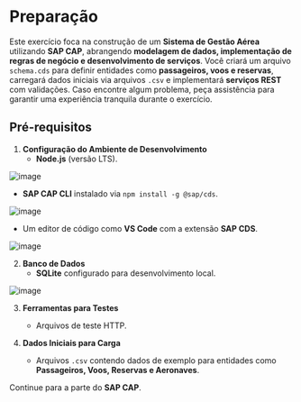 # **Preparação**  
Este exercício foca na construção de um **Sistema de Gestão Aérea** utilizando **SAP CAP**, abrangendo **modelagem de dados, implementação de regras de negócio e desenvolvimento de serviços**. Você criará um arquivo `schema.cds` para definir entidades como **passageiros, voos e reservas**, carregará dados iniciais via arquivos `.csv` e implementará **serviços REST** com validações. Caso encontre algum problema, peça assistência para garantir uma experiência tranquila durante o exercício.  

## **Pré-requisitos**  

1. **Configuração do Ambiente de Desenvolvimento**  
   - **Node.js** (versão LTS).  

![image](https://github.com/user-attachments/assets/e26fe736-b19b-480e-90b8-86618ed49863)  

   - **SAP CAP CLI** instalado via `npm install -g @sap/cds`.  

![image](https://github.com/user-attachments/assets/7b1805a3-a5be-4fb7-b0ed-66864bd2292f)  

   - Um editor de código como **VS Code** com a extensão **SAP CDS**.  

![image](https://github.com/user-attachments/assets/d20ee858-1e82-48a1-98fd-234b665167ae)  

2. **Banco de Dados**  
   - **SQLite** configurado para desenvolvimento local.    

![image](https://github.com/user-attachments/assets/c789fa45-ff8c-48d4-af40-72197f133018)  

3. **Ferramentas para Testes**  
   - Arquivos de teste HTTP.  

4. **Dados Iniciais para Carga**  
   - Arquivos `.csv` contendo dados de exemplo para entidades como **Passageiros, Voos, Reservas e Aeronaves**.  

Continue para a parte do **SAP CAP**.
